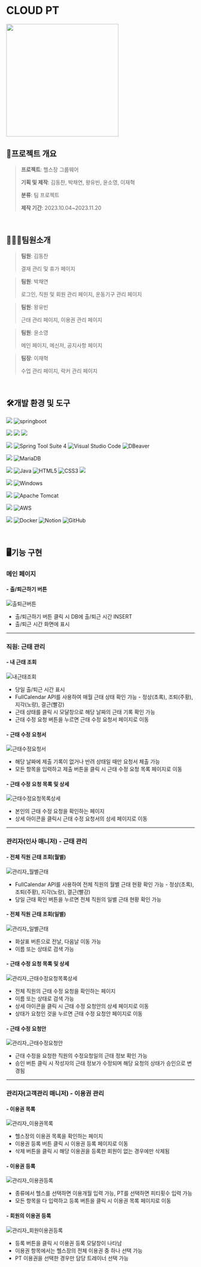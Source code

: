# CLOUD PT
<img src="https://github.com/Yubin-23/Final_Project/assets/137861704/1bb286f0-5990-49fa-a5ec-6fe1de923dfe" width="300px">

## 📁프로젝트 개요

> **프로젝트**: 헬스장 그룹웨어
>
> **기획 및 제작**: 김동찬, 박채연, 왕유빈, 윤소영, 이재혁
>
> **분류**: 팀 프로젝트
>
> **제작 기간**: 2023.10.04~2023.11.20

 <br>

## 🧑‍🤝‍🧑팀원소개

> **팀원**: 김동찬
>
>  결재 관리 및 휴가 페이지

> **팀원**: 박채연
>
> 로그인, 직원 및 회원 관리 페이지, 운동기구 관리 페이지 

> **팀원**: 왕유빈
>
> 근태 관리 페이지, 이용권 관리 페이지

> **팀원**: 윤소영
>
> 메인 페이지, 메신저, 공지사항 페이지

> **팀장**: 이재혁
>
> 수업 관리 페이지, 락커 관리 페이지 

<br>

## 🛠️개발 환경 및 도구

<img src="https://img.shields.io/badge/FRAMEWORK-%23121011?style=for-the-badge"> ![springboot](https://img.shields.io/badge/Spring%20Boot-6DB33F?style=for-the-badge&logo=springboot&logoColor=white) <br/>

<img src="https://img.shields.io/badge/LIBRARY-%23121011?style=for-the-badge"> <img src="https://img.shields.io/badge/jquery-0769AD?style=for-the-badge&logo=jquery&logoColor=white"> <img src="https://img.shields.io/badge/LOMBOK-FF5722?style=for-the-badge&logo=LOMBOK&logoColor=white"><br/>

<img src="https://img.shields.io/badge/IDE-%23121011?style=for-the-badge"> ![Spring Tool Suite 4](https://img.shields.io/badge/Spring%20Tool%20Suite%204-6DB33F?style=for-the-badge&logo=Spring&logoColor=white) ![Visual Studio Code](https://img.shields.io/badge/Visual%20Studio%20Code-007ACC?style=for-the-badge&logo=visualstudiocode&logoColor=white) ![DBeaver](https://img.shields.io/badge/DBeaver-382923?style=for-the-badge&logo=dbeaver&logoColor=white)<br/>

<img src="https://img.shields.io/badge/DB-%23121011?style=for-the-badge"> ![MariaDB](https://img.shields.io/badge/MariaDB-003545?style=for-the-badge&logo=mariadb&logoColor=white) <br/>

<img src="https://img.shields.io/badge/Language-%23121011?style=for-the-badge"> ![Java](https://img.shields.io/badge/java-007396?style=for-the-badge&logo=java&logoColor=white) ![HTML5](https://img.shields.io/badge/html5-E34F26?style=for-the-badge&logo=html5&logoColor=white) ![CSS3](https://img.shields.io/badge/css3-1572B6?style=for-the-badge&logo=css3&logoColor=white) <img src="https://img.shields.io/badge/javascript-F7DF1E?style=for-the-badge&logo=javascript&logoColor=black"> <br/>

<img src="https://img.shields.io/badge/OS-%23121011?style=for-the-badge"> ![Windows](https://img.shields.io/badge/Windows-0078D4?style=for-the-badge&logo=windows&logoColor=white) <br/>

<img src="https://img.shields.io/badge/Server-%23121011?style=for-the-badge"> ![Apache Tomcat](https://img.shields.io/badge/apache%20tomcat-F8DC75?style=for-the-badge&logo=apachetomcat&logoColor=black) <br/>

<img src="https://img.shields.io/badge/Hosting-%23121011?style=for-the-badge"> ![AWS](https://img.shields.io/badge/AWS-232F3E?style=for-the-badge&logo=amazonaws&logoColor=white) <br/>

<img src="https://img.shields.io/badge/Other-%23121011?style=for-the-badge"> ![Docker](https://img.shields.io/badge/docker-2496ED?style=for-the-badge&logo=docker&logoColor=white) ![Notion](https://img.shields.io/badge/Notion-000000?style=for-the-badge&logo=notion&logoColor=white) ![GitHub](https://img.shields.io/badge/github-181717?style=for-the-badge&logo=github&logoColor=white) 

<br>

## 🖥️기능 구현

### 메인 페이지

#### - 출/퇴근하기 버튼

![출퇴근버튼](https://github.com/Yubin-23/Final_Project/assets/137861704/c3b945c5-b551-435c-b68c-573ad04b5d6a)

- 출/퇴근하기 버튼 클릭 시 DB에 출/퇴근 시간 INSERT
- 출/퇴근 시간 화면에 표시

------

### 직원: 근태 관리

#### - 내 근태 조회

![내근태조회](https://github.com/Yubin-23/Final_Project/assets/137861704/c7c088e0-be89-49af-bcc6-b82873b7437c)

- 당일 출/퇴근 시간 표시 
- FullCalendar API를 사용하여 매월 근태 상태 확인 가능 - 정상(초록), 조퇴(주황), 지각(노랑), 결근(빨강)
- 근태 상태를 클릭 시 모달창으로 해당 날짜의 근태 기록 확인 가능 
- 근태 수정 요청 버튼을 누르면 근태 수정 요청서 페이지로 이동

#### - 근태 수정 요청서

![근태수정요청서](https://github.com/Yubin-23/Final_Project/assets/137861704/490a5114-6d3e-4045-aa3a-05a6078878ee)

- 해당 날짜에 제출 기록이 없거나 반려 상태일 때만 요청서 체출 가능 
- 모든 항목을 입력하고 제출 버튼을 클릭 시 근태 수정 요청 목록 페이지로 이동 

#### - 근태 수정 요청 목록 및 상세

![근태수정요청목록상세](https://github.com/Yubin-23/Final_Project/assets/137861704/b45f67a4-26ca-4306-bd19-10f1a7b25332)

- 본인의 근태 수정 요청을 확인하는 페이지 
- 상세 아이콘을 클릭시 근태 수정 요청서의 상세 페이지로 이동 

------

### 관리자(인사 매니저) - 근태 관리

#### - 전체 직원 근태 조회(월별)

![관리자_월별근태](https://github.com/Yubin-23/Final_Project/assets/137861704/406b3c94-d648-45d1-ab60-82a46e59c540)

- FullCalendar API를 사용하여 전체 직원의 월별 근태 현황 확인 가능 - 정상(초록), 조퇴(주황), 지각(노랑), 결근(빨강)
- 당일 근태 확인 버튼을 누르면 전체 직원의 일별 근태 현황 확인 가능

#### - 전체 직원 근태 조회(일별)

![관리자_일별근태](https://github.com/Yubin-23/Final_Project/assets/137861704/72fc2dc8-a075-4922-beaa-94bbc66278c7)

- 화살표 버튼으로 전날, 다음날 이동 가능 
- 이름 또는 상태로 검색 가능 

#### - 근태 수정 요청 목록 및 상세 

![관리자_근태수정요청목록상세](https://github.com/Yubin-23/Final_Project/assets/137861704/8071c04b-1f87-4b8f-acfb-7dc11e8413e1)

- 전체 직원의 근태 수정 요청을 확인하는 페이지 
- 이름 또는 상태로 검색 가능
- 상세 아이콘을 클릭 시 근태 수정 요청안의 상세 페이지로 이동 
- 상태가 요청인 것을 누르면 근태 수정 요청안 페이지로 이동

#### - 근태 수정 요청안

![관리자_근태수정요청안](https://github.com/Yubin-23/Final_Project/assets/137861704/4cf7e066-5ee3-495e-b31f-45e24e586c9a)

- 근태 수정을 요청한 직원의 수정요청일의 근태 정보 확인 가능
- 승인 버튼 클릭 시 작성자의 근태 정보가 수정되며 해당 요청의 상태가 승인으로 변경됨

------

### 관리자(고객관리 매니저) - 이용권 관리

#### - 이용권 목록

![관리자_이용권목록](https://github.com/Yubin-23/Final_Project/assets/137861704/73916423-9e6f-4d4f-ace5-b6161197a8f3)

- 헬스장의 이용권 목록을 확인하는 페이지 
- 이용권 등록 버튼 클릭 시 이용권 등록 페이지로 이동
- 삭제 버튼을 클릭 시 해당 이용권을 등록한 회원이 없는 경우에만 삭제됨 

#### - 이용권 등록

![관리자_이용권등록](https://github.com/Yubin-23/Final_Project/assets/137861704/cad4d04b-9eb4-4ddd-b129-bf987eae0f77)

- 종류에서 헬스를 선택하면 이용개월 입력 가능, PT를 선택하면 피티횟수 입력 가능
- 모든 항목을 다 입력하고 등록 버튼을 클릭 시 이용권 목록 페이지로 이동 

#### - 회원의 이용권 등록 

![관리자_회원이용권등록](https://github.com/Yubin-23/Final_Project/assets/137861704/884008cb-0583-492f-95bb-b1de263c1b17)

- 등록 버튼을 클릭 시 이용권 등록 모달창이 나타남
- 이용권 항목에서는 헬스장의 전체 이용권 중 하나 선택 가능 
- PT 이용권을 선택한 경우만 담당 트레이너 선택 가능

  
